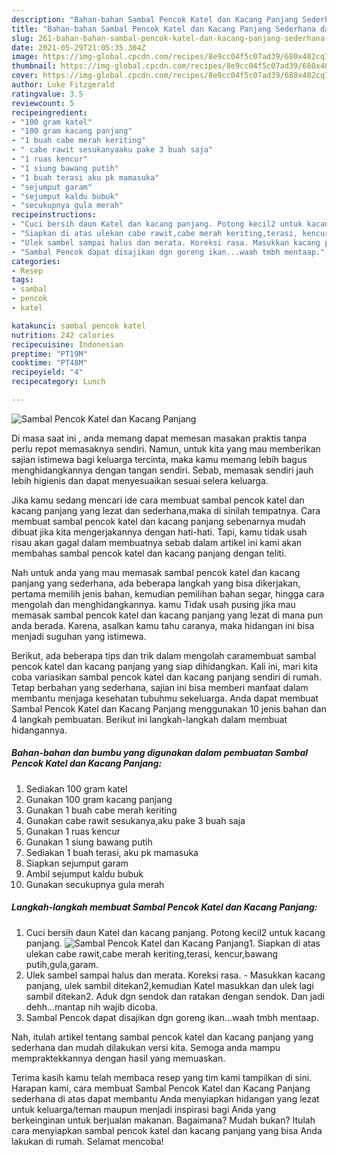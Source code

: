 ```yaml
---
description: "Bahan-bahan Sambal Pencok Katel dan Kacang Panjang Sederhana dan Mudah Dibuat"
title: "Bahan-bahan Sambal Pencok Katel dan Kacang Panjang Sederhana dan Mudah Dibuat"
slug: 261-bahan-bahan-sambal-pencok-katel-dan-kacang-panjang-sederhana-dan-mudah-dibuat
date: 2021-05-29T21:05:35.304Z
image: https://img-global.cpcdn.com/recipes/8e9cc04f5c07ad39/680x482cq70/sambal-pencok-katel-dan-kacang-panjang-foto-resep-utama.jpg
thumbnail: https://img-global.cpcdn.com/recipes/8e9cc04f5c07ad39/680x482cq70/sambal-pencok-katel-dan-kacang-panjang-foto-resep-utama.jpg
cover: https://img-global.cpcdn.com/recipes/8e9cc04f5c07ad39/680x482cq70/sambal-pencok-katel-dan-kacang-panjang-foto-resep-utama.jpg
author: Luke Fitzgerald
ratingvalue: 3.5
reviewcount: 5
recipeingredient:
- "100 gram katel"
- "100 gram kacang panjang"
- "1 buah cabe merah keriting"
- " cabe rawit sesukanyaaku pake 3 buah saja"
- "1 ruas kencur"
- "1 siung bawang putih"
- "1 buah terasi aku pk mamasuka"
- "sejumput garam"
- "sejumput kaldu bubuk"
- "secukupnya gula merah"
recipeinstructions:
- "Cuci bersih daun Katel dan kacang panjang. Potong kecil2 untuk kacang panjang."
- "Siapkan di atas ulekan cabe rawit,cabe merah keriting,terasi, kencur,bawang putih,gula,garam."
- "Ulek sambel sampai halus dan merata. Koreksi rasa. Masukkan kacang panjang, ulek sambil ditekan2,kemudian Katel masukkan dan ulek lagi sambil ditekan2. Aduk dgn sendok dan ratakan dengan sendok. Dan jadi dehh...mantap nih wajib dicoba."
- "Sambal Pencok dapat disajikan dgn goreng ikan...waah tmbh mentaap."
categories:
- Resep
tags:
- sambal
- pencok
- katel

katakunci: sambal pencok katel 
nutrition: 242 calories
recipecuisine: Indonesian
preptime: "PT19M"
cooktime: "PT48M"
recipeyield: "4"
recipecategory: Lunch

---
```



![Sambal Pencok Katel dan Kacang Panjang](https://img-global.cpcdn.com/recipes/8e9cc04f5c07ad39/680x482cq70/sambal-pencok-katel-dan-kacang-panjang-foto-resep-utama.jpg)

Di masa  saat ini , anda memang dapat memesan masakan praktis tanpa perlu repot memasaknya sendiri. Namun, untuk kita yang mau memberikan sajian istimewa bagi keluarga tercinta, maka kamu memang lebih bagus menghidangkannya dengan tangan sendiri. Sebab, memasak sendiri jauh lebih higienis dan dapat menyesuaikan sesuai selera keluarga.

Jika kamu sedang mencari ide cara membuat sambal pencok katel dan kacang panjang yang lezat dan sederhana,maka di sinilah tempatnya. Cara membuat sambal pencok katel dan kacang panjang  sebenarnya mudah dibuat jika kita mengerjakannya dengan hati-hati. Tapi, kamu tidak usah risau akan gagal dalam membuatnya 
sebab dalam artikel ini kami akan membahas sambal pencok katel dan kacang panjang dengan teliti.  



Nah untuk anda yang mau memasak sambal pencok katel dan kacang panjang yang sederhana, ada beberapa langkah yang bisa dikerjakan, pertama memilih jenis bahan, kemudian pemilihan bahan segar, hingga cara mengolah dan menghidangkannya. kamu Tidak usah pusing jika mau memasak sambal pencok katel dan kacang panjang yang lezat di mana pun anda berada. Karena, asalkan kamu  tahu caranya, maka hidangan ini bisa menjadi suguhan yang istimewa.

Berikut, ada beberapa tips dan trik dalam mengolah caramembuat sambal pencok katel dan kacang panjang yang siap dihidangkan. Kali ini, mari kita coba variasikan sambal pencok katel dan kacang panjang sendiri di rumah. Tetap berbahan yang sederhana, sajian ini bisa memberi manfaat dalam membantu menjaga kesehatan tubuhmu sekeluarga. Anda dapat membuat Sambal Pencok Katel dan Kacang Panjang menggunakan 10 jenis bahan dan 4 langkah pembuatan. Berikut ini langkah-langkah dalam membuat hidangannya.

<!--inarticleads1-->

##### Bahan-bahan dan bumbu yang digunakan dalam pembuatan Sambal Pencok Katel dan Kacang Panjang:

1. Sediakan 100 gram katel
1. Gunakan 100 gram kacang panjang
1. Gunakan 1 buah cabe merah keriting
1. Gunakan  cabe rawit sesukanya,aku pake 3 buah saja
1. Gunakan 1 ruas kencur
1. Gunakan 1 siung bawang putih
1. Sediakan 1 buah terasi, aku pk mamasuka
1. Siapkan sejumput garam
1. Ambil sejumput kaldu bubuk
1. Gunakan secukupnya gula merah




<!--inarticleads2-->

##### Langkah-langkah membuat Sambal Pencok Katel dan Kacang Panjang:

1. Cuci bersih daun Katel dan kacang panjang. Potong kecil2 untuk kacang panjang.
<img src="https://img-global.cpcdn.com/steps/2d6117c8b7b9de5b/160x128cq70/sambal-pencok-katel-dan-kacang-panjang-langkah-memasak-1-foto.jpg" alt="Sambal Pencok Katel dan Kacang Panjang">1. Siapkan di atas ulekan cabe rawit,cabe merah keriting,terasi, kencur,bawang putih,gula,garam.
1. Ulek sambel sampai halus dan merata. Koreksi rasa. - Masukkan kacang panjang, ulek sambil ditekan2,kemudian Katel masukkan dan ulek lagi sambil ditekan2. Aduk dgn sendok dan ratakan dengan sendok. Dan jadi dehh...mantap nih wajib dicoba.
1. Sambal Pencok dapat disajikan dgn goreng ikan...waah tmbh mentaap.




Nah, itulah artikel tentang  sambal pencok katel dan kacang panjang  yang sederhana dan mudah dilakukan versi kita. Semoga anda mampu mempraktekkannya dengan hasil yang memuaskan. 

Terima kasih kamu telah membaca resep yang tim kami tampilkan di sini. Harapan kami, cara membuat  Sambal Pencok Katel dan Kacang Panjang sederhana di atas dapat membantu Anda menyiapkan hidangan yang lezat untuk keluarga/teman maupun menjadi inspirasi bagi Anda yang berkeinginan untuk berjualan makanan. Bagaimana? Mudah bukan? Itulah cara menyiapkan sambal pencok katel dan kacang panjang yang bisa Anda lakukan di rumah. Selamat mencoba!

